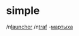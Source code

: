 # simple
/n[launcher](https://raw.githubusercontent.com/aastankeev/simple/refs/heads/main/laucher.user.js)
/n[traf](https://raw.githubusercontent.com/aastankeev/simple/refs/heads/main/traf.user.js)
-[мартыха](https://chromewebstore.google.com/detail/violentmonkey/jinjaccalgkegednnccohejagnlnfdag?hl=be)
